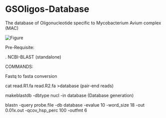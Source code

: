 # GSOligos-Database
The database of Oligonucleotide specific to Mycobacterium Avium complex (MAC)



![Figure](https://user-images.githubusercontent.com/108401291/181876744-709e98f0-cc93-43f4-8597-4473dd909e71.jpg)


Pre-Requisite:

. NCBI-BLAST (standalone)


COMMANDS:

Fastq to fasta conversion

cat read.R1.fa read.R2.fa >database (pair-end reads)

makeblastdb -dbtype nucl -in database (Database generation)

blastn -query probe.file -db database -evalue 10 -word_size 18 -out 0.01x.out -qcov_hsp_perc 100 -outfmt 6
